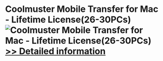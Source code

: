 # Coolmuster Mobile Transfer for Mac - Lifetime License(26-30PCs)<br />![Coolmuster Mobile Transfer for Mac - Lifetime License(26-30PCs)](https://mycommerce.akamaized.net/api/pimages/P300924898/BIG/300924898.PNG)<br />[>> Detailed information](https://secure.shareit.com/shareit/product.html?productid=300924898&affiliateid=200057808)